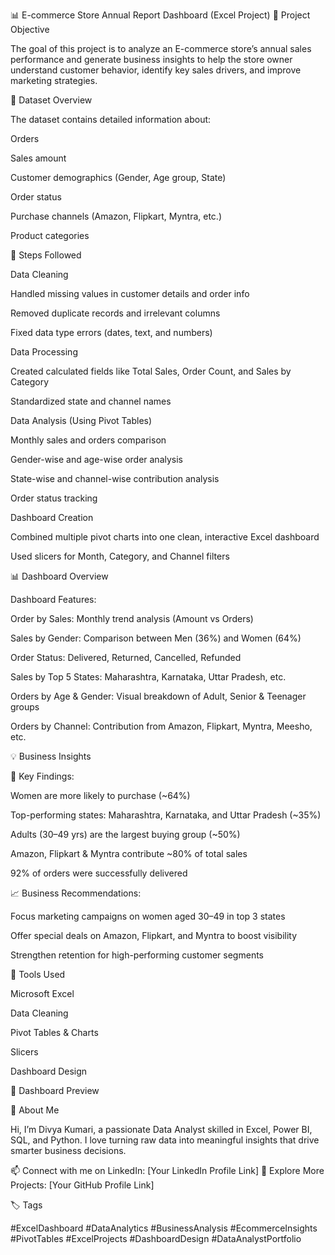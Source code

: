 📊 E-commerce Store Annual Report Dashboard (Excel Project)
🧠 Project Objective

The goal of this project is to analyze an E-commerce store’s annual sales performance and generate business insights to help the store owner understand customer behavior, identify key sales drivers, and improve marketing strategies.



📁 Dataset Overview

The dataset contains detailed information about:

Orders

Sales amount

Customer demographics (Gender, Age group, State)

Order status

Purchase channels (Amazon, Flipkart, Myntra, etc.)

Product categories

🧹 Steps Followed

Data Cleaning

Handled missing values in customer details and order info

Removed duplicate records and irrelevant columns

Fixed data type errors (dates, text, and numbers)

Data Processing

Created calculated fields like Total Sales, Order Count, and Sales by Category

Standardized state and channel names

Data Analysis (Using Pivot Tables)

Monthly sales and orders comparison

Gender-wise and age-wise order analysis

State-wise and channel-wise contribution analysis

Order status tracking

Dashboard Creation

Combined multiple pivot charts into one clean, interactive Excel dashboard

Used slicers for Month, Category, and Channel filters

📊 Dashboard Overview

Dashboard Features:

Order by Sales: Monthly trend analysis (Amount vs Orders)

Sales by Gender: Comparison between Men (36%) and Women (64%)

Order Status: Delivered, Returned, Cancelled, Refunded

Sales by Top 5 States: Maharashtra, Karnataka, Uttar Pradesh, etc.

Orders by Age & Gender: Visual breakdown of Adult, Senior & Teenager groups

Orders by Channel: Contribution from Amazon, Flipkart, Myntra, Meesho, etc.

💡 Business Insights

📍 Key Findings:

Women are more likely to purchase (~64%)

Top-performing states: Maharashtra, Karnataka, and Uttar Pradesh (~35%)

Adults (30–49 yrs) are the largest buying group (~50%)

Amazon, Flipkart & Myntra contribute ~80% of total sales

92% of orders were successfully delivered

📈 Business Recommendations:

Focus marketing campaigns on women aged 30–49 in top 3 states

Offer special deals on Amazon, Flipkart, and Myntra to boost visibility

Strengthen retention for high-performing customer segments

🧰 Tools Used

Microsoft Excel

Data Cleaning

Pivot Tables & Charts

Slicers

Dashboard Design

📸 Dashboard Preview

🚀 About Me

Hi, I’m Divya Kumari, a passionate Data Analyst skilled in Excel, Power BI, SQL, and Python.
I love turning raw data into meaningful insights that drive smarter business decisions.

📫 Connect with me on LinkedIn: [Your LinkedIn Profile Link]
📁 Explore More Projects: [Your GitHub Profile Link]

🏷️ Tags

#ExcelDashboard #DataAnalytics #BusinessAnalysis #EcommerceInsights #PivotTables #ExcelProjects #DashboardDesign #DataAnalystPortfolio
